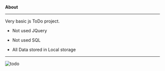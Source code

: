 **About**

------------


Very basic js ToDo project.

- Not used JQuery

- Not used SQL

- All Data stored in Local storage

------------

![todo](https://user-images.githubusercontent.com/78316758/115368450-258df400-a1d8-11eb-9a15-ed76e6f7c077.PNG)
